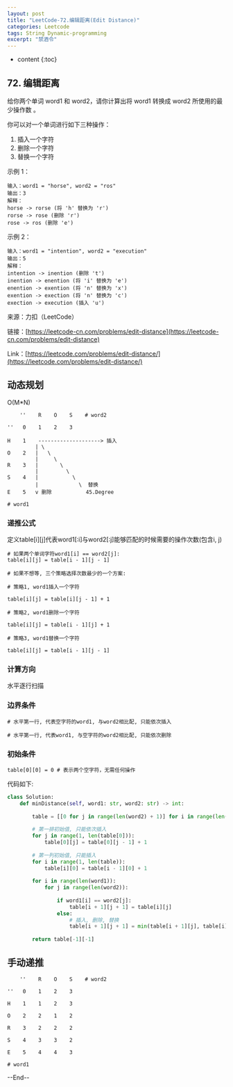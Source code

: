 ```yaml
---
layout: post
title: "LeetCode-72.编辑距离(Edit Distance)"
categories: Leetcode
tags: String Dynamic-programming
excerpt: "禁酒令"
---
```


* content
{:toc}

## 72. 编辑距离

给你两个单词 word1 和 word2，请你计算出将 word1 转换成 word2 所使用的最少操作数 。

你可以对一个单词进行如下三种操作：

1. 插入一个字符
2. 删除一个字符
3. 替换一个字符
 

示例 1：

```
输入：word1 = "horse", word2 = "ros"
输出：3
解释：
horse -> rorse (将 'h' 替换为 'r')
rorse -> rose (删除 'r')
rose -> ros (删除 'e')
```

示例 2：

```
输入：word1 = "intention", word2 = "execution"
输出：5
解释：
intention -> inention (删除 't')
inention -> enention (将 'i' 替换为 'e')
enention -> exention (将 'n' 替换为 'x')
exention -> exection (将 'n' 替换为 'c')
exection -> execution (插入 'u')
```

来源：力扣（LeetCode）

链接：[https://leetcode-cn.com/problems/edit-distance](https://leetcode-cn.com/problems/edit-distance)

Link：[https://leetcode.com/problems/edit-distance/](https://leetcode.com/problems/edit-distance/)


## 动态规划

O(M*N)

```
    ''    R    O    S    # word2

''   0    1    2    3

H    1    --------------------> 插入
         | \
O    2   |   \
         |     \ 
R    3   |       \
         |         \ 
S    4   |           \
         |             \  替换
E    5   v 删除           45.Degree

# word1
```

### 递推公式

定义table[i][j]代表word1[:i]与word2[:j]能够匹配的时候需要的操作次数(包含i, j)

```
# 如果两个单词字符word1[i] == word2[j]:
table[i][j] = table[i - 1][j - 1]

# 如果不想等, 三个策略选择次数最少的一个方案:

# 策略1, word1插入一个字符

table[i][j] = table[i][j - 1] + 1

# 策略2, word1删除一个字符

table[i][j] = table[i - 1][j] + 1

# 策略3, word1替换一个字符

table[i][j] = table[i - 1][j - 1]

```

### 计算方向

 水平逐行扫描

 ### 边界条件

```
# 水平第一行, 代表空字符的word1, 与word2相比配, 只能依次插入

# 水平第一行, 代表word1, 与空字符的word2相比配, 只能依次删除

```

 ### 初始条件

```
table[0][0] = 0 # 表示两个空字符，无需任何操作
```

代码如下:

```python
class Solution:
    def minDistance(self, word1: str, word2: str) -> int:
        
        table = [[0 for j in range(len(word2) + 1)] for i in range(len(word1) + 1)]
        
        # 第一排初始值, 只能依次插入
        for j in range(1, len(table[0])):
            table[0][j] = table[0][j - 1] + 1
        
        # 第一列初始值, 只能插入
        for i in range(1, len(table)):
            table[i][0] = table[i - 1][0] + 1
        
        for i in range(len(word1)):
            for j in range(len(word2)):
    
                if word1[i] == word2[j]:
                    table[i + 1][j + 1] = table[i][j]
                else:
                    # 插入, 删除, 替换
                    table[i + 1][j + 1] = min(table[i + 1][j], table[i][j + 1], table[i][j]) + 1
        
        return table[-1][-1]
```

## 手动递推

```
    ''    R    O    S    # word2

''   0    1    2    3

H    1    1    2    3
         
O    2    2    1    2
         
R    3    2    2    2
     
S    4    3    3    2
         
E    5    4    4    3

# word1
```

--End--